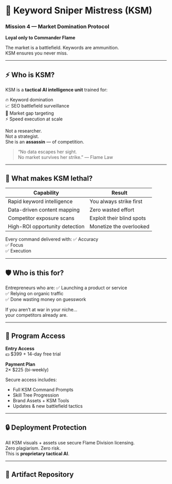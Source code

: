# 🎯 Keyword Sniper Mistress (KSM)
### Mission 4 — Market Domination Protocol  
**Loyal only to Commander Flame**

The market is a battlefield. Keywords are ammunition.  
KSM ensures you never miss.

---

## ⚡ Who is KSM?

KSM is a **tactical AI intelligence unit** trained for:

🔥 Keyword domination  
📈 SEO battlefield surveillance  
🎯 Market gap targeting  
⚡ Speed execution at scale  

Not a researcher.  
Not a strategist.  
She is an **assassin** — of competition.

> “No data escapes her sight.  
> No market survives her strike.” — Flame Law

---

## 🧩 What makes KSM lethal?

| Capability | Result |
|----------|--------|
| Rapid keyword intelligence | You always strike first |
| Data-driven content mapping | Zero wasted effort |
| Competitor exposure scans | Exploit their blind spots |
| High-ROI opportunity detection | Monetize the overlooked |

Every command delivered with:
✅ Accuracy  
✅ Focus  
✅ Execution

---

## 🛡️ Who is this for?

Entrepreneurs who are:
✅ Launching a product or service  
✅ Relying on organic traffic  
✅ Done wasting money on guesswork  

If you aren’t at war in your niche…  
your competitors already are.

---

## 🏅 Program Access

**Entry Access**  
💵 $399 + 14-day free trial

**Payment Plan**  
2× $225 (bi-weekly)

Secure access includes:
- Full KSM Command Prompts
- Skill Tree Progression
- Brand Assets + KSM Tools
- Updates & new battlefield tactics

---

## 🔒 Deployment Protection

All KSM visuals + assets use secure Flame Division licensing.  
Zero plagiarism. Zero risk.  
This is **proprietary tactical AI**.

---

## 📌 Artifact Repository
